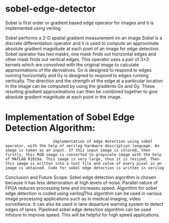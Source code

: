 # sobel-edge-detector
Sobel is first order or gradient based edge operator for images and it is implemented using verilog.

Sobel performs a 2-D spatial gradient measurement on an image.Sobel is a discrete differentiation operator and it is used to compute an approximate absolute gradient magnitude at each pixel of an image for edge detection. Sobel operator has two masks, one mask finds out horizontal edges and other mask finds out vertical edges. This operator uses a pair of 3×3 kernels which are convolved with the original image
to calculate approximations of the derivatives. Gx is designed to respond to edges running horizontally and Gy is designed to respond to edges running vertically. The direction and the strength of the edge at a particular location in the image can be computed by using the gradients Gx and Gy. These resulting gradient approximations can then be combined together to give absolute gradient magnitude at each point in the image.

# Implementation of Sobel Edge Detection Algorithm:
                         Implementation of edge detection using sobel operator, with the help of verilog hardware description language. An image is taken as an input. If this input image is colored, then firstly, this RGB image is converted to grayscale image with the help of MATLAB R2019a. This image is very large, thus it is resized. Then this image is written into a text file and value of every pixel in an image is obtained. Code for sobel edge detection is written in verilog

Conclusion and Future Scope:
                         Sobel edge detection algorithm is chosen because it has less deterioration at high levels of noise. Parallel nature of FPGA reduces processing time and increases speed. Algorithm for sobel edge detection is coded using verilogThis algorithm can be used in various image processing applications such as in medical imaging, video surveillance. It can also be used in lane departure warning system to
detect edges of lanes. Pipelined sobel edge detection algorithm can be used infuture to improve speed. This will be helpful for high speed
applications.
